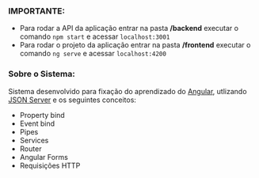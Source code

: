### IMPORTANTE:
- Para rodar a API da aplicação entrar na pasta **/backend** executar o comando `npm start` e acessar `localhost:3001`
- Para rodar o projeto da aplicação entrar na pasta **/frontend** executar o comando `ng serve` e acessar `localhost:4200`

### Sobre o Sistema:
Sistema desenvolvido para fixação do aprendizado do [Angular](https://angular.io/), utlizando [JSON Server](https://www.npmjs.com/package/json-server/) e os seguintes conceitos:

* Property bind
* Event bind
* Pipes
* Services
* Router
* Angular Forms
* Requisições HTTP